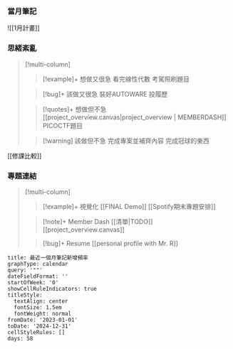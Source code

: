 ### 當月筆記

![[1月計畫]]


### 思緒紊亂
> [!multi-column]
>
>> [!example]+ 想做又很急
>> 看完線性代數
>> 考駕照刷題目
>
>
>> [!bug]+ 該做又很急
>> 裝好AUTOWARE
>> 投履歷
>
>>[!quotes]+ 想做但不急
>>[[project_overview.canvas|project_overview | MEMBERDASH]]
>>PICOCTF題目
>
>>[!warning] 該做但不急
>>完成專案並補齊內容
>>完成冠球的東西

[[修課比較]]
### 專題連結
> [!multi-column]
>
>> [!example]+ 視覺化
>>[[FINAL Demo]]
>>[[Spotify期末專題安排]]
>
>> [!note]+ Member Dash
>> [[清單|TODO]]
>>[[project_overview.canvas]]
>
>> [!bug]+ Resume
>> [[personal profile with Mr. R]]
>

```contributionGraph
title: 最近一個月筆記新增頻率
graphType: calendar
query: '""'
dateFieldFormat: ''
startOfWeek: '0'
showCellRuleIndicators: true
titleStyle:
  textAlign: center
  fontSize: 1.5em
  fontWeight: normal
fromDate: '2023-01-01'
toDate: '2024-12-31'
cellStyleRules: []
days: 58

```

